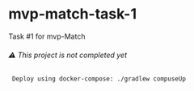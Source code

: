 # mvp-match-task-1
Task #1 for mvp-Match


###### ⚠️ This project is not completed yet
`
Deploy using docker-compose: ./gradlew compuseUp`
